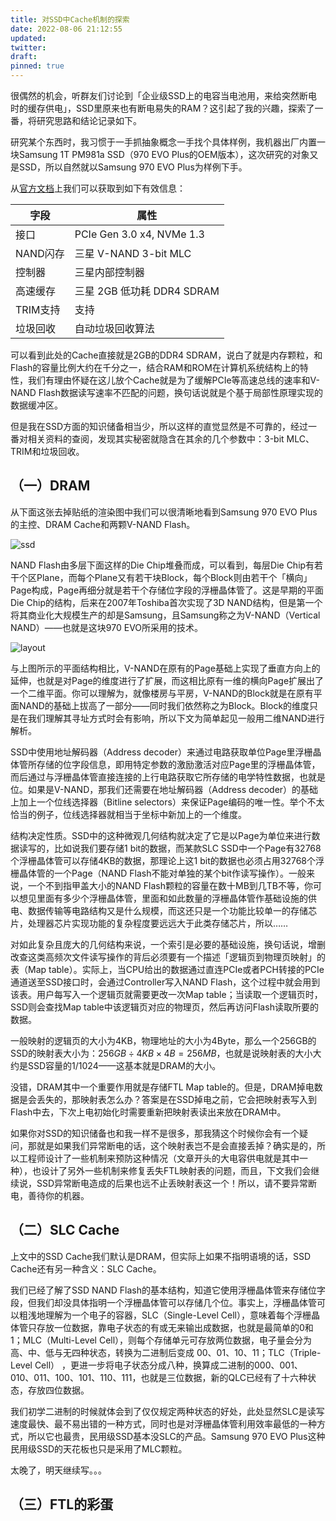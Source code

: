 ```yaml
---
title: 对SSD中Cache机制的探索
date: 2022-08-06 21:12:55
updated: 
twitter: 
draft: 
pinned: true
---
```


很偶然的机会，听群友们讨论到「企业级SSD上的电容当电池用，来给突然断电时的缓存供电」，SSD里原来也有断电易失的RAM？这引起了我的兴趣，探索了一番，将研究思路和结论记录如下。

研究某个东西时，我习惯于一手抓抽象概念一手找个具体样例，我机器出厂内置一块Samsung 1T PM981a SSD（970 EVO Plus的OEM版本），这次研究的对象又是SSD，所以自然就以Samsung 970 EVO Plus为样例下手。

从[官方文档](https://www.samsung.com/cn/memory-storage/nvme-ssd/970-evo-plus-nvme-m-2-2tb-mz-v7s2t0bw/)上我们可以获取到如下有效信息：

| **字段** | **属性**                   |
| -------- | -------------------------- |
| 接口     | PCIe Gen 3.0 x4, NVMe 1.3  |
| NAND闪存 | 三星 V-NAND 3-bit MLC      |
| 控制器   | 三星内部控制器             |
| 高速缓存 | 三星 2GB 低功耗 DDR4 SDRAM |
| TRIM支持 | 支持                       |
| 垃圾回收 | 自动垃圾回收算法           |

可以看到此处的Cache直接就是2GB的DDR4 SDRAM，说白了就是内存颗粒，和Flash的容量比例大约在千分之一，结合RAM和ROM在计算机系统结构上的特性，我们有理由怀疑在这儿放个Cache就是为了缓解PCIe等高速总线的速率和V-NAND Flash数据读写速率不匹配的问题，换句话说就是个基于局部性原理实现的数据缓冲区。

但是我在SSD方面的知识储备相当少，所以这样的直觉显然是不可靠的，经过一番对相关资料的查阅，发现其实秘密就隐含在其余的几个参数中：3-bit MLC、TRIM和垃圾回收。

## （一）DRAM

从下面这张去掉贴纸的渲染图中我们可以很清晰地看到Samsung 970 EVO Plus的主控、DRAM Cache和两颗V-NAND Flash。

![ssd](images/Samsung_970_EVO_Plus_NVMe_SSD.jpg)

NAND Flash由多层下面这样的Die Chip堆叠而成，可以看到，每层Die Chip有若干个区Plane，而每个Plane又有若干块Block，每个Block则由若干个「横向」Page构成，Page再细分就是若干个存储位字段的浮栅晶体管了。这是早期的平面Die Chip的结构，后来在2007年Toshiba首次实现了3D NAND结构，但是第一个将其商业化大规模生产的却是Samsung，且Samsung称之为V-NAND（Vertical NAND）——也就是这块970 EVO所采用的技术。

![layout](images/nand-flash-die-layout.png)

与上图所示的平面结构相比，V-NAND在原有的Page基础上实现了垂直方向上的延伸，也就是对Page的维度进行了扩展，而这相比原有一维的横向Page扩展出了一个二维平面。你可以理解为，就像楼房与平房，V-NAND的Block就是在原有平面NAND的基础上拔高了一部分——同时我们依然称之为Block。Block的维度只是在我们理解其寻址方式时会有影响，所以下文为简单起见一般用二维NAND进行解析。

SSD中使用地址解码器（Address decoder）来通过电路获取单位Page里浮栅晶体管所存储的位字段信息，即用特定参数的激励激活对应Page里的浮栅晶体管，而后通过与浮栅晶体管直接连接的上行电路获取它所存储的电学特性数据，也就是位。如果是V-NAND，那我们还需要在地址解码器（Address decoder）的基础上加上一个位线选择器（Bitline selectors）来保证Page编码的唯一性。举个不太恰当的例子，位线选择器就相当于坐标中新加上的一个维度。

结构决定性质。SSD中的这种微观几何结构就决定了它是以Page为单位来进行数据读写的，比如说我们要存储1 bit的数据，而某款SLC SSD中一个Page有32768个浮栅晶体管可以存储4KB的数据，那理论上这1 bit的数据也必须占用32768个浮栅晶体管的一个Page（NAND Flash不能对单独的某个bit作读写操作）。一般来说，一个不到指甲盖大小的NAND Flash颗粒的容量在数十MB到几TB不等，你可以想见里面有多少个浮栅晶体管，里面和如此数量的浮栅晶体管作基础设施的供电、数据传输等电路结构又是什么规模，而这还只是一个功能比较单一的存储芯片，处理器芯片实现功能的复杂程度要远远大于此类存储芯片，所以……

对如此复杂且庞大的几何结构来说，一个索引是必要的基础设施，换句话说，增删改查这类高频次文件读写操作的背后必须要有一个描述「逻辑页到物理页映射」的表（Map table）。实际上，当CPU给出的数据通过直连PCIe或者PCH转接的PCIe通道送至SSD接口时，会通过Controller写入NAND Flash，这个过程中就会用到该表。用户每写入一个逻辑页就需要更改一次Map table；当读取一个逻辑页时，SSD则会查找Map table中该逻辑页对应的物理页，然后再访问Flash读取所要的数据。

一般映射的逻辑页的大小为4KB，物理地址的大小为4Byte，那么一个256GB的SSD的映射表大小为：$256GB÷4KB×4B = 256MB$，也就是说映射表的大小大约是SSD容量的$1/1024$——这基本就是DRAM的大小。

没错，DRAM其中一个重要作用就是存储FTL Map table的。但是，DRAM掉电数据是会丢失的，那映射表怎么办？答案是在SSD掉电之前，它会把映射表写入到Flash中去，下次上电初始化时需要重新把映射表读出来放在DRAM中。

如果你对SSD的知识储备也和我一样不是很多，那我猜这个时候你会有一个疑问，那就是如果我们异常断电的话，这个映射表岂不是会直接丢掉？确实是的，所以工程师设计了一些机制来预防这种情况（文章开头的大电容供电就是其中一种），也设计了另外一些机制来修复丢失FTL映射表的问题，而且，下文我们会继续说，SSD异常断电造成的后果也远不止丢映射表这一个！所以，请不要异常断电，善待你的机器。

## （二）SLC Cache

上文中的SSD Cache我们默认是DRAM，但实际上如果不指明语境的话，SSD Cache还有另一种含义：SLC Cache。

我们已经了解了SSD NAND Flash的基本结构，知道它使用浮栅晶体管来存储位字段，但我们却没具体指明一个浮栅晶体管可以存储几个位。事实上，浮栅晶体管可以粗浅地理解为一个电子的容器，SLC（Single-Level Cell），意味着每个浮栅晶体管只存放一位数据，靠电子状态的有或无来输出成数据，也就是最简单的0和1；MLC（Multi-Level Cell），则每个存储单元可存放两位数据，电子量会分为高、中、低与无四种状态，转换为二进制后变成 00、01、10、11；TLC（Triple-Level Cell） ，更进一步将电子状态分成八种，换算成二进制的000、001、010、011、100、101、110、111，也就是三位数据，新的QLC已经有了十六种状态，存放四位数据。

我们初学二进制的时候就体会到了仅仅规定两种状态的好处，此处显然SLC是读写速度最快、最不易出错的一种方式，同时也是对浮栅晶体管利用效率最低的一种方式，所以它也最贵，民用级SSD基本没SLC的产品。Samsung 970 EVO Plus这种民用级SSD的天花板也只是采用了MLC颗粒。

太晚了，明天继续写。。。



## （三）FTL的彩蛋





